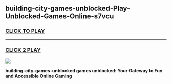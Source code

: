 
## building-city-games-unblocked-Play-Unblocked-Games-Online-s7vcu
<h3>
<a href="https://premium76.site?title=building-city-games-unblocked&ref=25A">CLICK TO PLAY</a></h3>
<hr>

<h3>
<a href="https://premium76.site?title=building-city-games-unblocked&ref=25A">CLICK 2 PLAY</a>
  
</h3>

<a href="https://premium76.site?title=building-city-games-unblocked&ref=25A"><img src="https://clearcache.store/games.png"></a>


**building-city-games-unblocked games unblocked: Your Gateway to Fun and Accessible Online Gaming**
